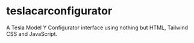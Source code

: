 # teslacarconfigurator
A Tesla Model Y Configurator interface using nothing but HTML, Tailwind CSS and JavaScript. 
